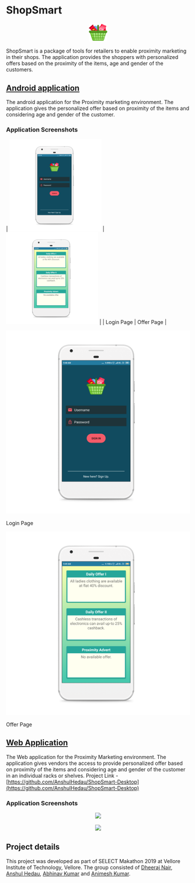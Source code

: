 # ShopSmart

<p align = "center"><img src="Pictures/Project Icon.png" width = 10%"></img></p>
  
ShopSmart is a package of tools for retailers to enable proximity marketing in their shops. The application provides the shoppers with personalized offers based on the proximity of the items, age and gender of the customers.

## [Android application](https://github.com/Dheeraj1998/ShopSmart/tree/master/Android_Application)
The android application for the Proximity marketing environment. The application gives the personalized offer based on proximity of the items and considering age and gender of the customer.

### Application Screenshots
| <img src="Pictures/image-001.png" alt="Login Page" style="width: 50%;"/> | <img src="Pictures/image-002.png" alt="Offer Page" style="width: 50%;"/> |
| Login Page | Offer Page |

<p align = "center"><img src="Pictures/image-001.png"></img></p>
Login Page
<p align = "center"><img src="Pictures/image-002.png"></img></p>
Offer Page

## [Web Application](https://github.com/AnshulHedau/ShopSmart-Desktop)
The Web application for the Proximity Marketing environment. The application gives vendors the access to provide personalized offer based on proximity of the items and considering age and gender of the customer in an individual racks or shelves.
Project Link - [https://github.com/AnshulHedau/ShopSmart-Desktop](https://github.com/AnshulHedau/ShopSmart-Desktop)

### Application Screenshots
<p align = "center"><img src="https://github.com/AnshulHedau/ShopSmart-Desktop/blob/master/Images/image-001.png"></img></p>
<p align = "center"><img src="https://github.com/AnshulHedau/ShopSmart-Desktop/blob/master/Images/image-002.png"></img></p>

## Project details
This project was developed as part of SELECT Makathon 2019 at Vellore Institute of Technology, Vellore. The group consisted of [Dheeraj Nair](https://www.linkedin.com/in/dheeraj1998), [Anshul Hedau](https://www.linkedin.com/in/anshul-hedau), [Abhinav Kumar](https://www.linkedin.com/in/abhinavkrs) and [Animesh Kumar](https://www.linkedin.com/in/animesh-kumar-130a6a109).
